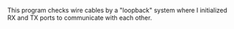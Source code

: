This program checks wire cables by a "loopback" system where I initialized RX and TX ports to communicate with each other. 
